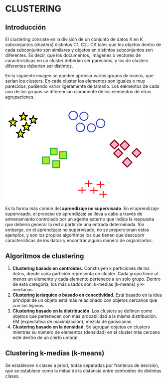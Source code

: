 # CLUSTERING

## Introducción
El clustering consiste en la división de un conjunto de datos X en K subconjuntos (clusters) distintos C1, C2…CK tales que los objetos dentro de cada subconjunto son similares y objetos en distintos subconjuntos son diferentes. Es decir, que los documentos, imágenes o vectores de características en un cluster deberían ser parecidos, y los de clusters diferentes deberían ser distintos.

En la siguiente imagen se pueden apreciar varios grupos de iconos, que serían los clusters. En cada cluster los elementos son iguales o muy parecidos, pudiendo variar ligeramente de tamaño. Los elementos de cada uno de los grupos se diferencian claramente de los elementos de otras agrupaciones.

![Ejemplo de clusters](/clusters.png)

Es la forma más común del **aprendizaje no supervisado**. En el aprendizaje supervisado, el proceso de aprendizaje se lleva a cabo a través de entrenamiento controlado por un agente externo que indica la respuesta que debería generar la red a partir de una entrada determinada. Sin embargo, en el aprendizaje no supervisado, no se proporcionan estos ejemplos, y son los propios algoritmos los que tienen que descubrir características de los datos y encontrar alguna manera de organizarlos.


## Algoritmos de clustering
1.	**Clustering basado en centroides**. Construyen k particiones de los datos, donde cada partición representa un cluster. Cada grupo tiene al menos un elemento y cada elemento pertenece a un solo grupo. Dentro de esta categoría, los más usados son: k-medias (k-means) y k-medianas.
2.	**Clustering jerárquico o basado en conectividad**. Está basado en la idea principal de un objeto está más relacionado con objetos cercanos que con los lejanos.
3.	**Clustering basado en la distribución**. Los clusters se definen como objetos que pertenecen con más probabilidad a la misma distribución.  EM (expectativa de maximización), mezcla de gaussianas
4.	**Clustering basado en la densidad**. Se agrupan objetos en clusters mientras su número de elementos (densidad) en el cluster más cercano esté dentro de un cierto umbral.


## Clustering k-medias (k-means)
Se establecen k clases a priori, todas separadas por fronteras de decisión, que se establece como la mitad de la distancia entre centroides de distintas clases.
